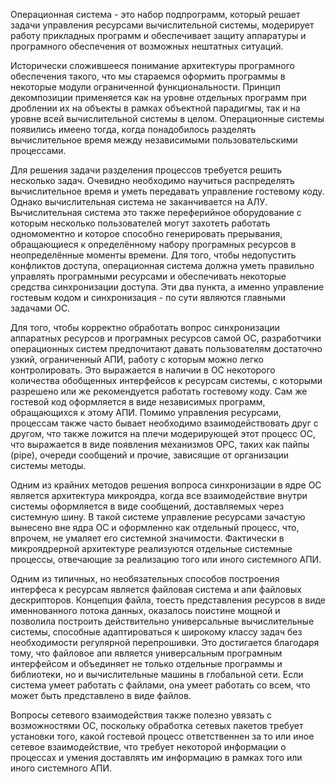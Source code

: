 Операционная система - это набор подпрограмм, который решает задачи управления ресурсами вычислительной системы, модерирует работу прикладных программ и обеспечивает защиту аппаратуры и програмного обеспечения от возможных нештатных ситуаций.

Исторически сложившееся понимание архитектуры програмного обеспечения такого, что мы стараемся оформить программы в некоторые модули ограниченной функциональности. Принцип декомпозиции применяется как на уровне отдельных программ при дроблении их на объекты в рамках объектной парадигмы, так и на уровне всей вычислительной системы в целом. Операционные системы появились имеено тогда, когда понадобилось разделять вычислительное время между независимыми пользовательскими процессами.

Для решения задачи разделения процессов требуется решить несколько задач. Очевидно необходимо научиться распределять вычислительное время и уметь передавать управление гостевому коду. Однако вычислительная система не заканчивается на АЛУ. Вычислительная система это также переферийное оборудование с которым несколько пользователей могут захотеть работать одномоментно и которое способно генерировать прерывания, обращающиеся к определённому набору програмных ресурсов в неопределённые моменты времени. Для того, чтобы недопустить конфликтов доступа, операционная система должна уметь правильно управлять програмными ресурсами и обеспечивать некоторые средства синхронизации доступа. Эти два пункта, а именно управление гостевым кодом и синхронизация - по сути являются главными задачами ОС.

Для того, чтобы корректно обработать вопрос синхронизации аппаратных ресурсов и програмных ресурсов самой ОС, разработчики операционных систем предпочитают давать пользователям достаточно узкий, ограниченный АПИ, работу с которым можно легко контролировать. Это выражается в наличии в ОС некоторого количества обобщенных интерфейсов к ресурсам системы, с которыми разрешено или же рекомендуется работать гостевому коду. Сам же гостевой код оформляется в виде независимых программ, обращающихся к этому АПИ. Помимо управления ресурсами, процессам также часто бывает необходимо взаимодействовать друг с другом, что также ложится на плечи модерирующей этот процесс ОС, что выражается в виде появления механизмов OPC, таких как пайпы (pipe), очереди сообщений и прочие, зависящие от организации системы методы.

Одним из крайних методов решения вопроса синхронизации в ядре ОС является архитектура микроядра, когда все взаимодействие внутри системы оформляется в виде сообщений, доставляемых через системную шину. В такой системе управление ресурсами зачастую вынесено вне ядра ОС и оформленно как отдельный процесс, что, впрочем, не умаляет его системной значимости. Фактически в микроядрерной архитектуре реализуются отдельные системные процессы, отвечающие за реализацию того или иного системного АПИ. 

Одним из типичных, но необязательных способов построения интерфеса к ресурсам является файловая система и апи файловых дескрипторов. Концепция файла, тоесть представления ресурсов в виде именнованного потока данных, оказалось поистине мощной и позволила построить действительно универсальные вычислительные системы, способные адаптироваться к широкому классу задач без необходимости регулярной перепрошивки. Это достигается благодаря тому, что файловое апи является универсальным програмным интерфейсом и объединяет не только отдельные программы и библиотеки, но и вычислительные машины в глобальной сети. Если система умеет работать с файлами, она умеет работать со всем, что может быть представлено в виде файлов.

Вопросы сетевого взаимодействия также полезно увязать с возможностями ОС, поскольку обработка сетевых пакетов требует установки того, какой гостевой процесс ответственнен за то или иное сетевое взаимодействие, что требует некоторой информации о процессах и умения доставлять им информацию в рамках того или иного системного АПИ.